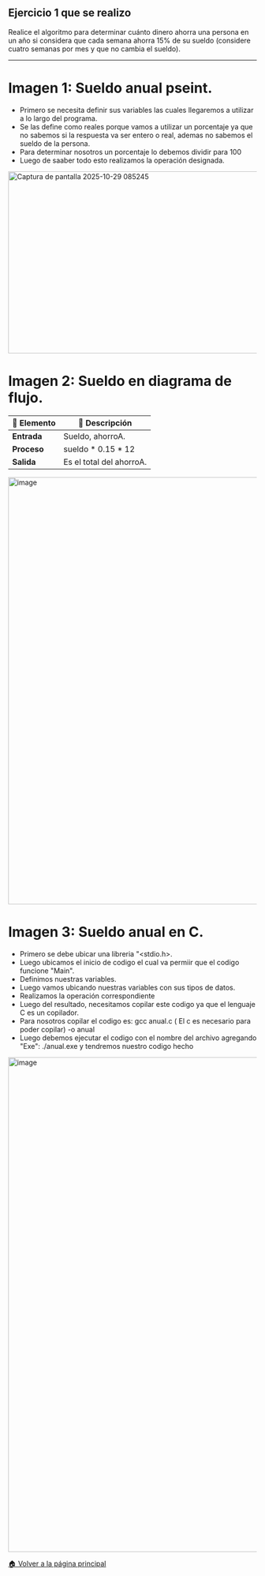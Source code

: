## Ejercicio 1 que se realizo
Realice el algoritmo para determinar cuánto dinero ahorra una persona en un año si considera que cada semana ahorra 15% de su sueldo (considere cuatro semanas por mes y que no cambia el sueldo).

---

# Imagen 1: Sueldo anual pseint.
- Primero se necesita definir sus variables las cuales llegaremos a utilizar a lo largo del programa.
- Se las define como reales porque vamos a utilizar un porcentaje ya que no sabemos si la respuesta va ser entero o real, ademas no sabemos el sueldo de la persona.
- Para determinar nosotros un porcentaje lo debemos dividir para 100
- Luego de saaber todo esto realizamos la operación designada.
<img width="763" height="369" alt="Captura de pantalla 2025-10-29 085245" src="https://github.com/user-attachments/assets/48720ed5-1452-431f-82f1-5a089e8a6b97" />

# Imagen 2: Sueldo en diagrama de flujo.

| 🔹 Elemento | 🧮 Descripción |
|--------------|--------------------------|
| **Entrada** | Sueldo, ahorroA. |
| **Proceso** | sueldo * 0.15 * 12 |
| **Salida** | Es el total del ahorroA. |

<img width="968" height="866" alt="image" src="https://github.com/user-attachments/assets/3a23b425-110d-46fe-b20d-f61e6cac4d1b" />

# Imagen 3: Sueldo anual en C.
- Primero se debe ubicar una libreria "<stdio.h>.
- Luego ubicamos el inicio de codigo el cual va permiir que el codigo funcione "Main".
- Definimos nuestras variables.
- Luego vamos ubicando nuestras variables con sus tipos de datos.
- Realizamos la operación correspondiente
- Luego del resultado, necesitamos copilar este codigo ya que el lenguaje C es un copilador.
- Para nosotros copilar el codigo es: gcc anual.c ( El c es necesario para poder copilar) -o anual
- Luego debemos ejecutar el codigo con el nombre del archivo agregando "Exe": ./anual.exe y tendremos nuestro codigo hecho
<img width="1012" height="1003" alt="image" src="https://github.com/user-attachments/assets/ecb941ee-a6b2-4274-9fe2-315c956a5d28" />


[🏠 Volver a la página principal](https://github.com/eduardo2006soto-dot/Teoria-de-la-programacion/blob/main/inderx.md)


